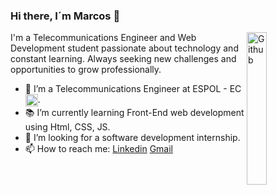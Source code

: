### Hi there, I´m Marcos 👋

<img width="25%" align="right" alt="Github" src="https://cdn-icons-png.flaticon.com/512/3770/3770431.png" />

I'm a Telecommunications Engineer and Web Development student passionate about technology and constant learning. Always seeking new challenges and opportunities to grow professionally.

- 📡 I’m a Telecommunications Engineer at ESPOL - EC <img width=20px align="center" src="https://em-content.zobj.net/thumbs/120/twitter/322/flag-ecuador_1f1ea-1f1e8.png">.
- 📚 I’m currently learning Front-End web development using Html, CSS, JS.
- 👯 I’m looking for a software development internship. 
- 📫 How to reach me: [Linkedin](https://www.linkedin.com/in/marcosegm14) [Gmail](mailto:marcos14gm@gmail.com)

